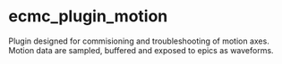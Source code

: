 ecmc_plugin_motion
======
Plugin designed for commisioning and troubleshooting of motion axes.
Motion data are sampled, buffered and exposed to epics as waveforms.






